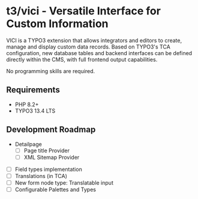 # t3/vici - Versatile Interface for Custom Information

VICI is a TYPO3 extension that allows integrators and editors to create, manage and display custom data records.
Based on TYPO3's TCA configuration, new database tables and backend interfaces can be defined directly within the CMS,
with full frontend output capabilities.

No programming skills are required.


## Requirements

* PHP 8.2+
* TYPO3 13.4 LTS


## Development Roadmap

* Detailpage
  * [ ] Page title Provider
  * [ ] XML Sitemap Provider
* [ ] Field types implementation
* [ ] Translations (in TCA)
* [ ] New form node type: Translatable input
* [ ] Configurable Palettes and Types
